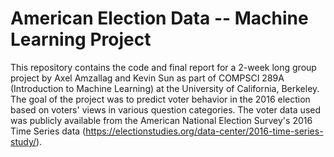 # American Election Data -- Machine Learning Project

This repository contains the code and final report for a 2-week long group project by Axel Amzallag and Kevin Sun as part of COMPSCI 289A (Introduction to Machine Learning) at the University of California, Berkeley. The goal of the project was to predict voter behavior in the 2016 election based on voters' views in various question categories. The voter data used was publicly available from the American National Election Survey's 2016 Time Series data (https://electionstudies.org/data-center/2016-time-series-study/).
